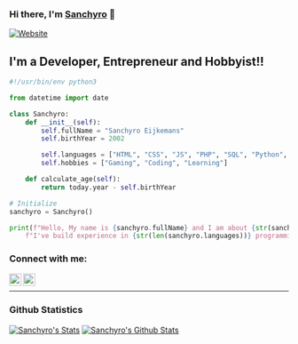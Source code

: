 ### Hi there, I'm [Sanchyro][website] 👋

[![Website](https://img.shields.io/website?label=sanchyro.nl&style=for-the-badge&url=https%3A%2F%2Fsanchyro.nl)][website]

## I'm a Developer, Entrepreneur and Hobbyist!!

```python
#!/usr/bin/env python3

from datetime import date

class Sanchyro:
    def __init__(self):
        self.fullName = "Sanchyro Eijkemans"  
        self.birthYear = 2002    

        self.languages = ["HTML", "CSS", "JS", "PHP", "SQL", "Python", "Java", "C#", "Swift", "Dart"]
        self.hobbies = ["Gaming", "Coding", "Learning"]

    def calculate_age(self):
        return today.year - self.birthYear

# Initialize 
sanchyro = Sanchyro()

print(f"Hello, My name is {sanchyro.fullName} and I am about {str(sanchyro.calculate_age())} years old.\n" +
    f"I've build experience in {str(len(sanchyro.languages))} programming languages, and I'm still learning every day!")
```

### Connect with me:

[<img align="left" alt="Sanchyro.nl" width="22px" background="#fff" src="https://user-images.githubusercontent.com/25529754/136913100-ead43e4a-2341-4483-a069-6c83abe84ad0.png" />][website]
[<img align="left" alt="Sanchyro Eijkemans | LinkedIn" width="22px" src="https://cdn2.iconfinder.com/data/icons/social-media-2285/512/1_Linkedin_unofficial_colored_svg-256.png" />][linkedin]

<br />

---

### Github Statistics

[<img align="center" src="https://github-readme-stats.vercel.app/api/top-langs/?username=sanchyro&layout=compact&line_height=30&v=5" alt="Sanchyro's Stats" />][repositories]
[<img align="center" alt="Sanchyro's Github Stats" src="https://github-readme-stats.vercel.app/api?username=sanchyro&custom_title=My%20Github%20Stats&show_icons=true&line_height=20.5&v=5&count_private=true" />][repositories]

[website]: https://sanchyro.nl
[repositories]: https://github.com/Sanchyro?tab=repositories
[linkedin]: https://linkedin.com/in/sanchyro-eijkemans
